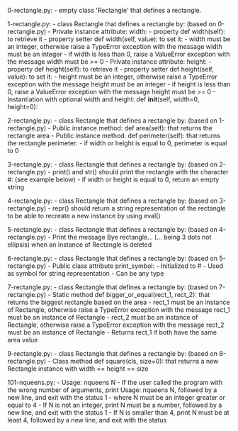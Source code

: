 0-rectangle.py:
	- empty class 'Rectangle' that defines a rectangle.

1-rectangle.py:
	- class Rectangle that defines a rectangle by: (based on 0-rectangle.py)
	- Private instance attribute: width:
		- property def width(self): to retrieve it
		- property setter def width(self, value): to set it:
			- width must be an integer, otherwise raise a TypeError exception with the message width must be an integer
			- if width is less than 0, raise a ValueError exception with the message width must be >= 0
	- Private instance attribute: height:
		- property def height(self): to retrieve it
		- property setter def height(self, value): to set it:
			- height must be an integer, otherwise raise a TypeError exception with the message height must be an integer
			- if height is less than 0, raise a ValueError exception with the message height must be >= 0
	- Instantiation with optional width and height: def __init__(self, width=0, height=0):

2-rectangle.py:
	- class Rectangle that defines a rectangle by: (based on 1-rectangle.py)
	- Public instance method: def area(self): that returns the rectangle area
	- Public instance method: def perimeter(self): that returns the rectangle perimeter:
		- if width or height is equal to 0, perimeter is equal to 0

3-rectangle.py:
	- class Rectangle that defines a rectangle by: (based on 2-rectangle.py)
	- print() and str() should print the rectangle with the character #: (see example below)
		- if width or height is equal to 0, return an empty string

4-rectangle.py:
	- class Rectangle that defines a rectangle by: (based on 3-rectangle.py)
	- repr() should return a string representation of the rectangle to be able to recreate a new instance by using eval()

5-rectangle.py:
	- class Rectangle that defines a rectangle by: (based on 4-rectangle.py)
	- Print the message Bye rectangle... (... being 3 dots not ellipsis) when an instance of Rectangle is deleted

6-rectangle.py:
	- class Rectangle that defines a rectangle by: (based on 5-rectangle.py)
	- Public class attribute print_symbol:
		- Initialized to #
		- Used as symbol for string representation
		- Can be any type

7-rectangle.py:
	- class Rectangle that defines a rectangle by: (based on 7-rectangle.py)
	- Static method def bigger_or_equal(rect_1, rect_2): that returns the biggest rectangle based on the area
		- rect_1 must be an instance of Rectangle, otherwise raise a TypeError exception with the message rect_1 must be an instance of Rectangle
		- rect_2 must be an instance of Rectangle, otherwise raise a TypeError exception with the message rect_2 must be an instance of Rectangle
		- Returns rect_1 if both have the same area value

9-rectangle.py:
	- class Rectangle that defines a rectangle by: (based on 8-rectangle.py)
	- Class method def square(cls, size=0): that returns a new Rectangle instance with width == height == size

101-nqueens.py:
	- Usage: nqueens N
		- If the user called the program with the wrong number of arguments, print Usage: nqueens N, followed by a new line, and exit with the status 1
	- where N must be an integer greater or equal to 4
		- If N is not an integer, print N must be a number, followed by a new line, and exit with the status 1
		- If N is smaller than 4, print N must be at least 4, followed by a new line, and exit with the status 
